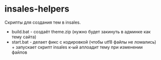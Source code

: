 # insales-helpers

Скрипты для создания тем в insales.

- build.bat - создаёт theme.zip (нужно будет закинуть в админке как тему сайта)
- start.bat - делает фикс с кодировкой (чтобы utf8 файлы не ломались) + запускает скрипт insales к-ый аплоадит тему при изменении файлов